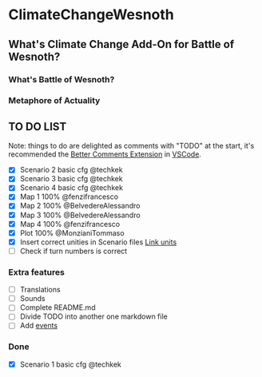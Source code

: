 # ClimateChangeWesnoth

## What's Climate Change Add-On for Battle of Wesnoth?

<!-- TODO -->

### What's Battle of Wesnoth?

<!-- TODO -->

### Metaphore of Actuality

<!-- TODO -->

## TO DO LIST

Note: things to do are delighted as comments with "TODO" at the start, it's recommended the [Better Comments Extension](https://marketplace.visualstudio.com/items?itemName=aaron-bond.better-comments) in [VSCode](https://code.visualstudio.com/download).

- [x] Scenario 2 basic cfg @techkek
- [x] Scenario 3 basic cfg @techkek
- [x] Scenario 4 basic cfg @techkek
- [x] Map 1 100% @fenzifrancesco
- [x] Map 2 100% @BelvedereAlessandro
- [x] Map 3 100% @BelvedereAlessandro
- [x] Map 4 100% @fenzifrancesco
- [x] Plot  100% @MonzianiTommaso
- [x] Insert correct unities in Scenario files [Link units](https://www.wesnoth.org/units/1.3.18/it/index.html)
- [ ] Check if turn numbers is correct

### Extra features

- [ ] Translations 
- [ ] Sounds
- [ ] Complete README.md
- [ ] Divide TODO into another one markdown file
- [ ] Add [events](https://wiki.wesnoth.org/BuildingScenariosAdvanced#Advanced_Events)

### Done

- [x] Scenario 1 basic cfg @techkek
